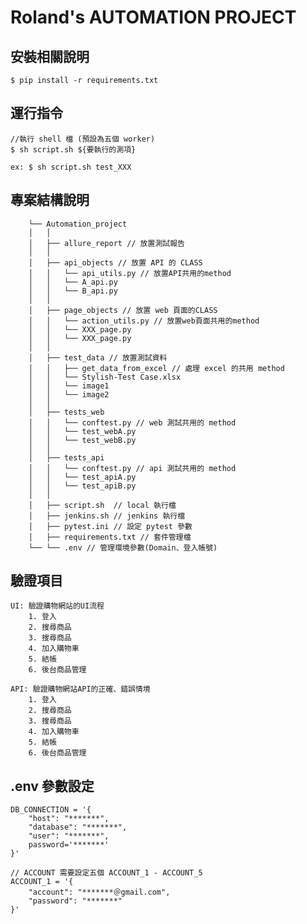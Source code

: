 # Roland's AUTOMATION PROJECT

## 安裝相關說明

    $ pip install -r requirements.txt

## 運行指令
    
    //執行 shell 檔 (預設為五個 worker)
    $ sh script.sh ${要執行的測項}

    ex: $ sh script.sh test_XXX 

## 專案結構說明
```
    └── Automation_project
    │   │
    │   ├── allure_report // 放置測試報告
    │   │ 
    │   ├── api_objects // 放置 API 的 CLASS
    │   │   └── api_utils.py // 放置API共用的method
    │   │   └── A_api.py 
    │   │   └── B_api.py
    │   │ 
    │   ├── page_objects // 放置 web 頁面的CLASS
    │   │   └── action_utils.py // 放置web頁面共用的method
    │   │   └── XXX_page.py
    │   │   └── XXX_page.py
    │   │ 
    │   ├── test_data // 放置測試資料
    │   │   ├── get_data_from_excel // 處理 excel 的共用 method
    │   │   └── Stylish-Test Case.xlsx
    │   │   └── image1
    │   │   └── image2
    │   │ 
    │   ├── tests_web
    │   │   └── conftest.py // web 測試共用的 method
    │   │   └── test_webA.py
    │   │   └── test_webB.py
    │   │ 
    │   ├── tests_api
    │   │   └── conftest.py // api 測試共用的 method
    │   │   └── test_apiA.py
    │   │   └── test_apiB.py
    │   │ 
    │   ├── script.sh  // local 執行檔
    │   ├── jenkins.sh // jenkins 執行檔
    │   ├── pytest.ini // 設定 pytest 參數
    │   ├── requirements.txt // 套件管理檔
    └── └── .env // 管理環境參數(Domain、登入帳號)
```
## 驗證項目 
    UI: 驗證購物網站的UI流程
        1. 登入
        2. 搜尋商品
        3. 搜尋商品
        4. 加入購物車
        5. 結帳
        6. 後台商品管理

    API: 驗證購物網站API的正確、錯誤情境
        1. 登入
        2. 搜尋商品
        3. 搜尋商品
        4. 加入購物車
        5. 結帳
        6. 後台商品管理

## .env 參數設定

    DB_CONNECTION = '{
        "host": "*******",
        "database": "*******",
        "user": "*******",
        password='*******'
    }'

    // ACCOUNT 需要設定五個 ACCOUNT_1 - ACCOUNT_5
    ACCOUNT_1 = '{
        "account": "*******＠gmail.com",
        "password": "*******"
    }'